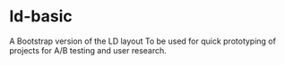 # ld-basic
A Bootstrap version of the LD layout
To be used for quick prototyping of projects for A/B testing and user research.
